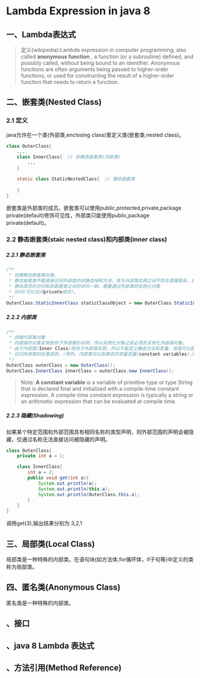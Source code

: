 # Lambda Expression in java 8
## 一、Lambda表达式
> 定义(wikipedia):Lambda expression in computer programming, also called **anonymous function** , a function (or a subroutine) defined, and possibly called, without being bound to an identifier. Anonymous functions are often arguments being passed to higher-order functions, or used for constructing the result of a higher-order function that needs to return a function.

## 二、嵌套类(Nested Class)
### 2.1 定义
java允许在一个类(外部类,enclosing class)里定义类(嵌套类,nested class)。
```java
class OuterClass{
    ...
    class InnerClass{  // 非静态嵌套类(内部类)
        ...
    }

    static class StaticNestedClass{  // 静态嵌套类
        
    }
} 
```

嵌套类是外部类的成员。嵌套类可以使用public,protected,private,package private(default)修饰可见性，外部类只能使用public,package private(default)。

### 2.2 静态嵌套类(staic nested class)和内部类(inner class)
##### 2.2.1 静态嵌套类
```java
/**
 * 创建静态嵌套类对象。
 * 静态嵌套类不能直接访问外部类的非静态域和方法，其与外部类实例之间不存在直接联系，非
 * 静态成员的访问和非嵌套类之间的访问一致，需要通过外部类的实例化对象
 * 访问(可以访问private成员)。
 */
OuterClass.StaticInnerClass staticClassObject = new OuterClass.StaticInnerClass(); 
```

##### 2.2.2 内部类
```java 
/**
 * 创建内部类对象
 * 内部类的对象实例依存于外部类的实例，所以实例化对象之前必须先实例化外部类对象。
 * 由于内部类(Inner Class)依存于外部类实例，所以不能定义静态方法和变量，但是可以直接
 * 访问外部类的任意成员。(例外，内部类可以有静态的常量变量(constant variables)。)
 */
OuterClass outerClass = new OuterClass();
OuterClass.InnerClass innerClass = outerClass.new InnerClass();
```

> Note: **A constant variable** is a variable of primitive type or type String that is declared final and initialized with a compile-time constant expression. A compile-time constant expression is typically a string or an arithmetic expression that can be evaluated at compile time. 

##### 2.2.3 隐藏(Shadowing)
如果某个特定范围和外部范围具有相同名称的类型声明，则外部范围的声明会被隐藏，仅通过名称无法直接访问被隐藏的声明。
```java
class OuterClass{
    private int a = 1;

    class InnerClass{
        int a = 2;
        public void get(int a){
            System.out.println(a);
            System.out.println(this.a);
            System.out.println(OuterClass.this.a);
        }
    }
} 
```
调用get(3),输出结果分别为 3,2,1

## 三、局部类(Local Class)
局部类是一种特殊的内部类。在语句块(如方法体,for循环体，if子句等)中定义的类称为局部类。



## 四、匿名类(Anonymous Class)
匿名类是一种特殊的内部类。


## 、接口

## 、java 8 Lambda 表达式

## 、方法引用(Method Reference)



